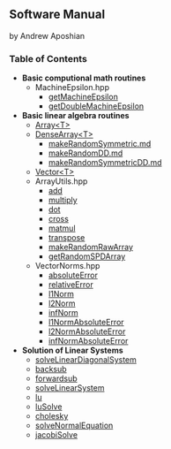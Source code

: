 ## Software Manual
by Andrew Aposhian

### Table of Contents

* **Basic computional math routines**
    * MachineEpsilon.hpp
        * [getMachineEpsilon](./getMachineEpsilon.md)
        * [getDoubleMachineEpsilon](./getDoubleMachineEpsilon.md)
* **Basic linear algebra routines**
    * [Array\<T\>](./Array.md)
    * [DenseArray\<T\>](./DenseArray.md)
        * [makeRandomSymmetric.md](./makeRandomSymmetric.md)
        * [makeRandomDD.md](./makeRandomDD.md)
        * [makeRandomSymmetricDD.md](./makeRandomSymmetricDD.md)
    * [Vector\<T\>](./Vector.md)
    * ArrayUtils.hpp
        * [add](./add.md)
        * [multiply](./multiply.md)
        * [dot](./dot.md)
        * [cross](./cross.md)
        * [matmul](./matmul.md)
        * [transpose](./transpose.md)
        * [makeRandomRawArray](./makeRandomRawArray.md)
        * [getRandomSPDArray](./getRandomSPDArray)
    * VectorNorms.hpp
        * [absoluteError](./absoluteError.md)
        * [relativeError](./relativeError.md)
        * [l1Norm](./l1Norm.md)
        * [l2Norm](./l2Norm.md)
        * [infNorm](./infNorm.md)
        * [l1NormAbsoluteError](l1NormAbsoluteError.md)
        * [l2NormAbsoluteError](l2NormAbsoluteError.md)
        * [infNormAbsoluteError](infNormAbsoluteError.md)
* **Solution of Linear Systems**
    * [solveLinearDiagonalSystem](solveLinearDiagonalSystem.md)
    * [backsub](backsub.md)
    * [forwardsub](forwardsub.md)
    * [solveLinearSystem](solveLinearSystem.md)
    * [lu](lu.md)
    * [luSolve](luSolve.md)
    * [cholesky](cholesky.md)
    * [solveNormalEquation](solveNormalEquation.md)
    * [jacobiSolve](jacobiSolve.md)

